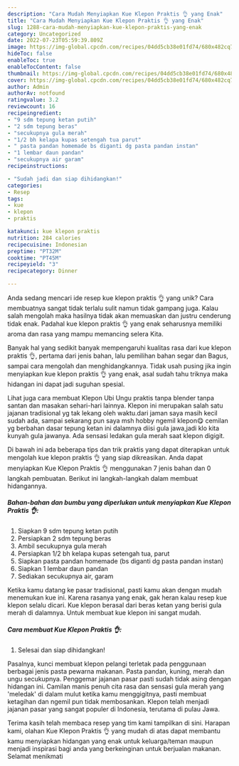 ```yaml
---
description: "Cara Mudah Menyiapkan Kue Klepon Praktis 👌 yang Enak"
title: "Cara Mudah Menyiapkan Kue Klepon Praktis 👌 yang Enak"
slug: 1288-cara-mudah-menyiapkan-kue-klepon-praktis-yang-enak
category: Uncategorized
date: 2022-07-23T05:59:39.809Z
image: https://img-global.cpcdn.com/recipes/04dd5cb38e01fd74/680x482cq70/kue-klepon-praktis-foto-resep-utama.jpg
hideToc: false
enableToc: true
enableTocContent: false
thumbnail: https://img-global.cpcdn.com/recipes/04dd5cb38e01fd74/680x482cq70/kue-klepon-praktis-foto-resep-utama.jpg
cover: https://img-global.cpcdn.com/recipes/04dd5cb38e01fd74/680x482cq70/kue-klepon-praktis-foto-resep-utama.jpg
author: Admin
authorAv: notfound
ratingvalue: 3.2
reviewcount: 16
recipeingredient:
- "9 sdm tepung ketan putih"
- "2 sdm tepung beras"
- "secukupnya gula merah"
- "1/2 bh kelapa kupas setengah tua parut"
- " pasta pandan homemade bs diganti dg pasta pandan instan"
- "1 lembar daun pandan"
- "secukupnya air garam"
recipeinstructions:

- "Sudah jadi dan siap dihidangkan!"
categories:
- Resep
tags:
- kue
- klepon
- praktis

katakunci: kue klepon praktis 
nutrition: 284 calories
recipecuisine: Indonesian
preptime: "PT32M"
cooktime: "PT45M"
recipeyield: "3"
recipecategory: Dinner

---
```





Anda sedang mencari ide resep kue klepon praktis 👌 yang unik? Cara membuatnya sangat tidak terlalu sulit namun tidak gampang juga. Kalau salah mengolah maka hasilnya tidak akan memuaskan dan justru cenderung tidak enak. Padahal kue klepon praktis 👌 yang enak seharusnya memiliki aroma dan rasa yang mampu memancing selera Kita.





Banyak hal yang sedikit banyak mempengaruhi kualitas rasa dari kue klepon praktis 👌, pertama dari jenis bahan, lalu pemilihan bahan segar dan Bagus, sampai cara mengolah dan menghidangkannya. Tidak usah pusing jika ingin menyiapkan kue klepon praktis 👌 yang enak,      asal sudah tahu triknya maka hidangan ini dapat jadi suguhan spesial.














Lihat juga cara membuat Klepon Ubi Ungu praktis tanpa blender tanpa santan dan masakan sehari-hari lainnya. Klepon ini merupakan salah satu jajanan tradisional yg tak lekang oleh waktu.dari jaman saya masih kecil sudah ada, sampai sekarang pun saya msh hobby ngemil klepon😋 cemilan yg berbahan dasar tepung ketan ini dalamnya diisi gula jawa,jadi klo kita kunyah gula jawanya. Ada sensasi ledakan gula merah saat klepon digigit.






Di bawah ini ada beberapa tips dan trik praktis yang dapat diterapkan untuk mengolah kue klepon praktis 👌 yang siap dikreasikan. Anda dapat menyiapkan Kue Klepon Praktis 👌 menggunakan 7 jenis bahan dan 0 langkah pembuatan. Berikut ini langkah-langkah dalam membuat hidangannya.

<!--inarticleads1-->

##### Bahan-bahan dan bumbu yang diperlukan untuk menyiapkan Kue Klepon Praktis 👌:

1. Siapkan 9 sdm tepung ketan putih
1. Persiapkan 2 sdm tepung beras
1. Ambil secukupnya gula merah
1. Persiapkan 1/2 bh kelapa kupas setengah tua, parut
1. Siapkan  pasta pandan homemade (bs diganti dg pasta pandan instan)
1. Siapkan 1 lembar daun pandan
1. Sediakan secukupnya air, garam


Ketika kamu datang ke pasar tradisional, pasti kamu akan dengan mudah menemukan kue ini. Karena rasanya yang enak, gak heran kalau resep kue klepon selalu dicari. Kue klepon berasal dari beras ketan yang berisi gula merah di dalamnya. Untuk membuat kue klepon ini sangat mudah. 

<!--inarticleads2-->

##### Cara membuat Kue Klepon Praktis 👌:


1. Selesai dan siap dihidangkan!

Pasalnya, kunci membuat klepon pelangi terletak pada penggunaan berbagai jenis pasta pewarna makanan. Pasta pandan, kuning, merah dan ungu secukupnya. Penggemar jajanan pasar pasti sudah tidak asing dengan hidangan ini. Camilan manis penuh cita rasa dan sensasi gula merah yang &#39;meledak&#39; di dalam mulut ketika kamu menggigitnya, pasti membuat ketagihan dan ngemil pun tidak membosankan. Klepon telah menjadi jajanan pasar yang sangat populer di Indonesia, terutama di pulau Jawa. 

Terima kasih telah membaca resep yang tim kami tampilkan di sini. Harapan kami, olahan Kue Klepon Praktis 👌 yang mudah di atas dapat membantu kamu menyiapkan hidangan yang enak untuk keluarga/teman maupun menjadi inspirasi bagi anda yang berkeinginan untuk berjualan makanan. Selamat menikmati
